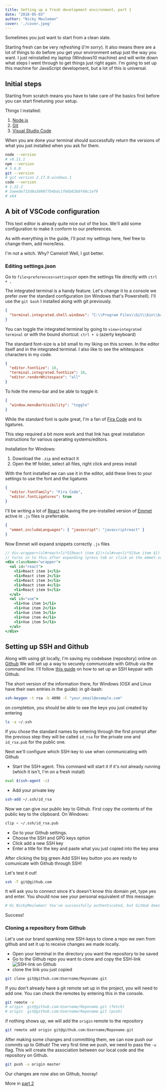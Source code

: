 ```yaml
---
title: Setting up a fresh development environment, part 1
date: "2018-05-03"
author: "Nicky Meuleman"
cover: './cover.jpeg'
---
```


Sometimes you just want to start from a clean slate.

Starting fresh can be very re*fresh*ing (_I'm sorry_). It also means there are a lot of things to do before you get your environment setup just the way you want.
I just reïnstalled my laptop (Windows10 machine) and will write down what steps I went through to get things just right again. I'm going to set up this machine for JavaScript development, but a lot of this is universal.

## Initial steps

Starting from scratch means you have to take care of the basics first before you can start finetuning your setup.

Things I installed:

1.  [Node.js](https://nodejs.org/)
2.  [Git](https://git-scm.com/)
3.  [Visual Studio Code](https://code.visualstudio.com/)

When you are done your terminal should successfully return the versions of what you just installed when you ask for them.

```sh
node --version
# v8.11.1
npm --version
# 5.6.0
git --version
# git version 2.17.0.windows.1
code --version
# 1.22.2
# 3aeede733d9a3098f7b4bdc1f66b63b0f48c1ef9
# x64
```

## A bit of VSCode configuration

This text editor is already quite nice out of the box. We'll add some configuration to make it conform to our preferences.

As with everything in the guide, I'll post my settings here, feel free to change them, add more/less.

I'm not a witch. Why? Camelot! Well, I got better.

### Editing settings.json

Go to `file>preferences>settings`or open the settings file directly with `ctrl + ,`

The integrated terminal is a handy feature. Let's change it to a console we prefer over the standard configuration (on Windows that's Powershell).
I'll use the `git bash` I installed along with git previously.

```json
{
  "terminal.integrated.shell.windows": "C:\\Program Files\\Git\\bin\\bash.exe"
}
```

You can toggle the integrated terminal by going to `view>integrated terminal` or with the bound shortcut: `ctrl + ù` (azerty keyboard)

The standard font-size is a bit small to my liking on this screen.
In the editor itself and in the integrated terminal.
I also like to see the whitespace characters in my code.

```json
{
  "editor.fontSize": 18,
  "terminal.integrated.fontSize": 18,
  "editor.renderWhitespace": "all"
}
```

To hide the menu-bar and be able to toggle it:

```json
{
  "window.menuBarVisibility": "toggle"
}
```

While the standard font is quite great, I'm a fan of [Fira Code](https://github.com/tonsky/FiraCode) and its ligatures.

This step required a bit more work and that link has great installation instructions for various operating systems/editors.

Installation for Windows:

1.  Download the `.zip` and extract it
2.  Open the ttf folder, select all files, right click and press install

With the font installed we can use it in the editor, add these lines to your settings to use the font and the ligatures

```json
{
  "editor.fontFamily": "Fira Code",
  "editor.fontLigatures": true
}
```

I'll be writing a lot of [React](https://reactjs.org/) so having the pre-installed version of [Emmet](https://emmet.io/) active in `.js` files is preferrable.

```json
{
  "emmet.includeLanguages": { "javascript": "javascriptreact" }
}
```

Now Emmet will expand snippets correctly `.js` files

```jsx
// div.wrapper>(ul#react>li*5{React item $})+(ul#vue>li*5{Vue item $})
// turns in to this after expanding (press tab or click on the emmet-suggestion)
<div className="wrapper">
  <ul id="react">
    <li>React item 1</li>
    <li>React item 2</li>
    <li>React item 3</li>
    <li>React item 4</li>
    <li>React item 5</li>
  </ul>
  <ul id="vue">
    <li>Vue item 1</li>
    <li>Vue item 2</li>
    <li>Vue item 3</li>
    <li>Vue item 4</li>
    <li>Vue item 5</li>
  </ul>
</div>
```

## Setting up SSH and Github

Along with using git locally, I'm saving my codebase (repository) online on [Github](https://github.com/)
We will set up a way to securely communicate with Github via the command line.
I'll follow [this guide](https://help.github.com/articles/connecting-to-github-with-ssh/) on how to set up an SSH keypair with Github.

The short version of the information there, for Windows (OSX and Linux have their own entries in the guide):
in git-bash:

```bash
ssh-keygen -t rsa -b 4096 -C "your_email@example.com"
```

on completion, you should be able to see the keys you just created by entering

```bash
ls -a ~/.ssh
```

If you chose the standard names by entering through the first prompt after the previous step
they will be called `id_rsa` for the private one and `id_rsa.pub` for the public one.

Next we'll configure which SSH-key to use when communicating with Github

* Start the SSH-agent.
  This command will start it if it's not already running (which it isn't, I'm on a fresh install)

```bash
eval $(ssh-agent -s)
```

* Add your private key

```bash
ssh-add ~/.ssh/id_rsa
```

Now we can give our public key to Github.
First copy the contents of the public key to the clipboard.
On Windows:

```bash
clip < ~/.ssh/id_rsa.pub
```

* Go to your Github settings.
* Choose the SSH and GPG keys option
* Click add a new SSH key
* Enter a title for the key and paste what you just copied into the key area

After clicking the big green Add SSH key button you are ready to comunicate with Github through SSH!

Let's test it out!

```bash
ssh -T git@github.com
```

It will ask you to connect since it's doesn't know this domain yet, type yes and enter.
You should now see your personal equivalent of this message:

```bash
# Hi NickyMeuleman! You've successfully authenticated, but GitHub does not provide shell access.
```

Success!

### Cloning a repository from Github

Let's use our brand spanking new SSH-keys to clone a repo we own from github and set it up to receive changes we made locally.

* Open your terminal in the directory you want the repository to be saved
* Go to the Github repo you want to clone and copy the SSH-link
  ![SSH-link on Github](./SSHlink.png)
* clone the link you just copied

```bash
git clone git@github.com:Username/Reponame.git
```

If you don't already have a git remote set up in the project, you will need to add one.
You can check the remotes by entering this in the console.

```bash
git remote -v
# origin  git@github.com:Username/Reponame.git (fetch)
# origin  git@github.com:Username/Reponame.git (push)
```

if nothing shows up, we will add the `origin` remote to the repository

```bash
git remote add origin git@github.com:Username/Reponame.git
```

After making some changes and committing them, we can now push our commits up to Github!
The very first time we push, we need to pass the `-u` flag. This will create the association between our local code and the repository on Github.

```bash
git push -u origin master
```

Our changes are now also on Github, hooray!

More in [part 2](/blog/fresh-development-environment-part-2)
